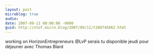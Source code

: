```yaml
---
layout: post
microblog: true
audio: 
date: 2007-09-11 00:00:00 -0000
guid: http://xtof.micro.blog/2007/09/11/t260745862.html
---
```

working on HorizonEntrepreneurs @LvP serais tu disponible jeudi pour déjeuner avec Thomas Blard
